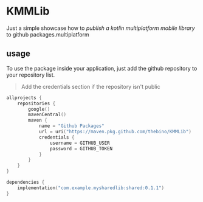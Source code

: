 # KMMLib

Just a simple showcase how to *publish a kotlin multiplatform mobile library* to github packages.multiplatform

## usage
To use the package inside your application, just add the github repository to your repository list.

> Add the credentials section if the repository isn't public

```kotlin
allprojects {
    repositories {
        google()
        mavenCentral()
        maven {
            name = "Github Packages"
            url = uri("https://maven.pkg.github.com/thebino/KMMLib")
            credentials {
                username = GITHUB_USER
                password = GITHUB_TOKEN
            }
        }
    }
}

dependencies {
    implementation("com.example.mysharedlib:shared:0.1.1")
}
```
